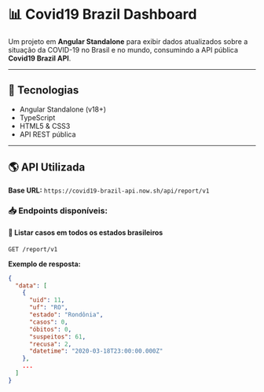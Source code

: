 # 📊 Covid19 Brazil Dashboard

Um projeto em **Angular Standalone** para exibir dados atualizados sobre a situação da COVID-19 no Brasil e no mundo, consumindo a API pública **Covid19 Brazil API**.

---

## 🚀 Tecnologias

- Angular Standalone (v18+)
- TypeScript
- HTML5 & CSS3
- API REST pública

---

## 🌎 API Utilizada

**Base URL:** `https://covid19-brazil-api.now.sh/api/report/v1`

### 📥 Endpoints disponíveis:

#### 🔹 Listar casos em todos os estados brasileiros

`GET /report/v1`

**Exemplo de resposta:**

```json
{
  "data": [
    {
      "uid": 11,
      "uf": "RO",
      "estado": "Rondônia",
      "casos": 0,
      "óbitos": 0,
      "suspeitos": 61,
      "recusa": 2,
      "datetime": "2020-03-18T23:00:00.000Z"
    },
    ...
  ]
}
